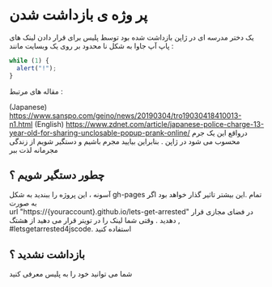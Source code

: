 # پر وژه ی بازداشت شدن
یک دختر مدرسه ای در ژاپن بازداشت شده بود توسط پلیس برای قرار دادن لینک های پاپ آپ جاوا به شکل نا محدود بر روی یک وبسایت  مانند :

```js
while (1) {
  alert("!");
}
```

مقاله های مرتبط :

(Japanese) https://www.sanspo.com/geino/news/20190304/tro19030418410013-n1.html
(English) https://www.zdnet.com/article/japanese-police-charge-13-year-old-for-sharing-unclosable-popup-prank-online/
درواقع این یک جرم محسوب می شود در ژاپن . بنابراین  بیایید مجرم باشیم و دستگیر شویم
از زندگی مجرمانه لذت ببر

## چطور دستگیر شویم ؟
آسونه ، این پروژه را ببندید  به شکل
gh-pages
تمام .این بیشتر تاثیر گذار خواهد بود اگر به صورت  
url "https://{youraccount}.github.io/lets-get-arrested"
در فضای مجازی قرار دهدید .
وقتی شما لینک را در تویتر قرار می دهید از هشتگ , #letsgetarrested4jscode.
استفاده کنید

## بازداشت نشدید ؟
شما می توانید خود را به پلیس معرفی کنید
